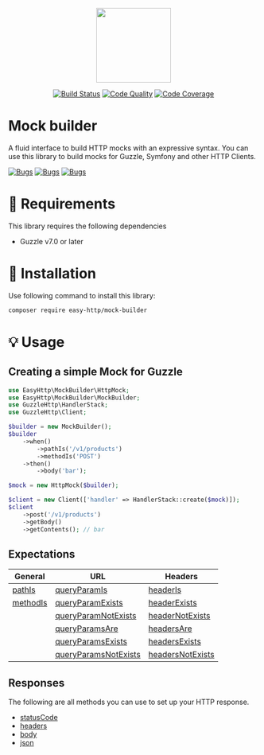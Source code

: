 <p align="center"><img src="https://blog.pleets.org/img/articles/easy-http-logo.png" height="150"></p>

<p align="center">
<a href="https://travis-ci.com/easy-http/mock-builder"><img src="https://travis-ci.com/easy-http/mock-builder.svg?branch=main" alt="Build Status"></a>
<a href="https://scrutinizer-ci.com/g/easy-http/mock-builder"><img src="https://img.shields.io/scrutinizer/g/easy-http/mock-builder.svg" alt="Code Quality"></a>
<a href="https://scrutinizer-ci.com/g/easy-http/mock-builder/?branch=main"><img src="https://scrutinizer-ci.com/g/easy-http/mock-builder/badges/coverage.png?b=main" alt="Code Coverage"></a>
</p>

# Mock builder

A fluid interface to build HTTP mocks with an expressive syntax. You can use this library to build mocks for Guzzle, Symfony and other HTTP Clients.

<a href="https://sonarcloud.io/dashboard?id=easy-http_mock-builder"><img src="https://sonarcloud.io/api/project_badges/measure?project=easy-http_mock-builder&metric=security_rating" alt="Bugs"></a>
<a href="https://sonarcloud.io/dashboard?id=easy-http_mock-builder"><img src="https://sonarcloud.io/api/project_badges/measure?project=easy-http_mock-builder&metric=bugs" alt="Bugs"></a>
<a href="https://sonarcloud.io/dashboard?id=easy-http_mock-builder"><img src="https://sonarcloud.io/api/project_badges/measure?project=easy-http_mock-builder&metric=code_smells" alt="Bugs"></a>

# :pencil: Requirements

This library requires the following dependencies

- Guzzle v7.0 or later

# :wrench: Installation

Use following command to install this library:

```bash
composer require easy-http/mock-builder
```

# :bulb: Usage

## Creating a simple Mock for Guzzle

```php
use EasyHttp\MockBuilder\HttpMock;
use EasyHttp\MockBuilder\MockBuilder;
use GuzzleHttp\HandlerStack;
use GuzzleHttp\Client;

$builder = new MockBuilder();
$builder
    ->when()
        ->pathIs('/v1/products')
        ->methodIs('POST')
    ->then()
        ->body('bar');

$mock = new HttpMock($builder);

$client = new Client(['handler' => HandlerStack::create($mock)]);
$client
    ->post('/v1/products')
    ->getBody()
    ->getContents(); // bar
```

## Expectations

| General                                                                               | URL                                                                                                      | Headers                                                                                          |
|---------------------------------------------------------------------------------------|----------------------------------------------------------------------------------------------------------|--------------------------------------------------------------------------------------------------|
| [pathIs](https://github.com/easy-http/mock-builder/wiki/Expectations#pathIs)          | [queryParamIs](https://github.com/easy-http/mock-builder/wiki/Expectations#queryParamIs)                 | [headerIs](https://github.com/easy-http/mock-builder/wiki/Expectations#headerIs)                 |
| [methodIs](https://github.com/easy-http/mock-builder/wiki/Expectations#methodIs)      | [queryParamExists](https://github.com/easy-http/mock-builder/wiki/Expectations#queryParamExists)         | [headerExists](https://github.com/easy-http/mock-builder/wiki/Expectations#headerExists)         |
|                                                                                       | [queryParamNotExists](https://github.com/easy-http/mock-builder/wiki/Expectations#queryParamNotExists)   | [headerNotExists](https://github.com/easy-http/mock-builder/wiki/Expectations#headerNotExists)   |
|                                                                                       | [queryParamsAre](https://github.com/easy-http/mock-builder/wiki/Expectations#queryParamsAre)             | [headersAre](https://github.com/easy-http/mock-builder/wiki/Expectations#headersAre)             |
|                                                                                       | [queryParamsExists](https://github.com/easy-http/mock-builder/wiki/Expectations#queryParamsExists)       | [headersExists](https://github.com/easy-http/mock-builder/wiki/Expectations#headersExists)       |
|                                                                                       | [queryParamsNotExists](https://github.com/easy-http/mock-builder/wiki/Expectations#queryParamsNotExists) | [headersNotExists](https://github.com/easy-http/mock-builder/wiki/Expectations#headersNotExists) |

## Responses

The following are all methods you can use to set up your HTTP response.

- [statusCode](https://github.com/easy-http/mock-builder/wiki/Responses#statusCode)
- [headers](https://github.com/easy-http/mock-builder/wiki/Responses#headers)
- [body](https://github.com/easy-http/mock-builder/wiki/Responses#body)
- [json](https://github.com/easy-http/mock-builder/wiki/Responses#json)
